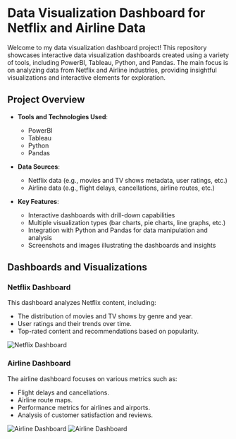 # Data Visualization Dashboard for Netflix and Airline Data

Welcome to my data visualization dashboard project! This repository showcases interactive data visualization dashboards created using a variety of tools, including PowerBI, Tableau, Python, and Pandas. The main focus is on analyzing data from Netflix and Airline industries, providing insightful visualizations and interactive elements for exploration.

## Project Overview

- **Tools and Technologies Used**:
  - PowerBI
  - Tableau
  - Python
  - Pandas

- **Data Sources**:
  - Netflix data (e.g., movies and TV shows metadata, user ratings, etc.)
  - Airline data (e.g., flight delays, cancellations, airline routes, etc.)

- **Key Features**:
  - Interactive dashboards with drill-down capabilities
  - Multiple visualization types (bar charts, pie charts, line graphs, etc.)
  - Integration with Python and Pandas for data manipulation and analysis
  - Screenshots and images illustrating the dashboards and insights

## Dashboards and Visualizations

### Netflix Dashboard

This dashboard analyzes Netflix content, including:
- The distribution of movies and TV shows by genre and year.
- User ratings and their trends over time.
- Top-rated content and recommendations based on popularity.

![Netflix Dashboard](https://github.com/sagar9623/Data-Analyst/assets/43597967/05624487-5ff3-47fe-bb13-4f3e9632dfd4)

### Airline Dashboard

The airline dashboard focuses on various metrics such as:
- Flight delays and cancellations.
- Airline route maps.
- Performance metrics for airlines and airports.
- Analysis of customer satisfaction and reviews.

![Airline Dashboard](https://github.com/sagar9623/Data-Analyst/assets/43597967/11b033d6-edbc-45bc-a077-928100eb2240)
![Airline Dashboard](https://github.com/sagar9623/Data-Analyst/assets/43597967/0624ef59-3709-4939-a256-bf1577bd66f3)
